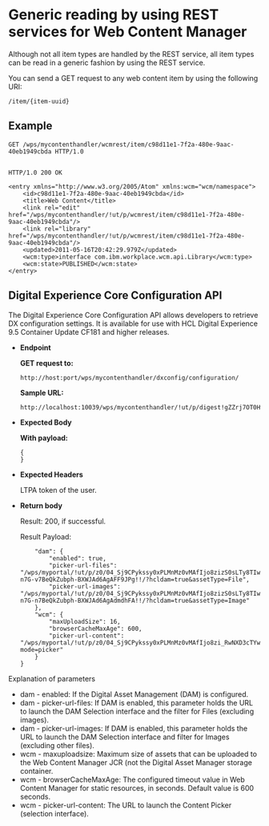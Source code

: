 # Generic reading by using REST services for Web Content Manager

Although not all item types are handled by the REST service, all item types can be read in a generic fashion by using the REST service.

You can send a GET request to any web content item by using the following URI:

```
/item/{item-uuid}
```

## Example

```
GET /wps/mycontenthandler/wcmrest/item/c98d11e1-7f2a-480e-9aac-40eb1949cbda HTTP/1.0


HTTP/1.0 200 OK

<entry xmlns="http://www.w3.org/2005/Atom" xmlns:wcm="wcm/namespace">
    <id>c98d11e1-7f2a-480e-9aac-40eb1949cbda</id>
    <title>Web Content</title>
    <link rel="edit" href="/wps/mycontenthandler/!ut/p/wcmrest/item/c98d11e1-7f2a-480e-9aac-40eb1949cbda"/>
    <link rel="library" href="/wps/mycontenthandler/!ut/p/wcmrest/item/c98d11e1-7f2a-480e-9aac-40eb1949cbda"/>
    <updated>2011-05-16T20:42:29.979Z</updated>
    <wcm:type>interface com.ibm.workplace.wcm.api.Library</wcm:type>
    <wcm:state>PUBLISHED</wcm:state>
</entry>
```

## Digital Experience Core Configuration API

The Digital Experience Core Configuration API allows developers to retrieve DX configuration settings. It is available for use with HCL Digital Experience 9.5 Container Update CF181 and higher releases.

-   **Endpoint**

    **GET request to:**

    ```
    http://host:port/wps/mycontenthandler/dxconfig/configuration/
    ```

    **Sample URL:**

    ```
    http://localhost:10039/wps/mycontenthandler/!ut/p/digest!gZZrj7OT0HwfuJ4loXv_ng/dxconfig/configuration/
    ```


-   **Expected Body**

    **With payload:**

    ```
    {
    }
    
    ```


-   **Expected Headers**

    LTPA token of the user.


-   **Return body**

    Result: 200, if successful.

    Result Payload:

    ```
        "dam": {
            "enabled": true,
            "picker-url-files": "/wps/myportal/!ut/p/z0/04_Sj9CPykssy0xPLMnMz0vMAfIjo8zizS0sLTy8TIwC_J2CnQwCQ0PDDIxDAw0MLIz1I4EKzDEUmJoEGZqFGhu4G-n7G-v7BeQkZubph-BXWJAd6AgAFF9JPg!!/?hcldam=true&assetType=File",
            "picker-url-images": "/wps/myportal/!ut/p/z0/04_Sj9CPykssy0xPLMnMz0vMAfIjo8zizS0sLTy8TIwC_J2CnQwCQ0PDDIxDAw0MLIz1I4EKzDEUmJoEGZqFGhu4G-n7G-n7BeQkZubph-BXWJAd6AgAdmdhFA!!/?hcldam=true&assetType=Image"
        },
        "wcm": {
            "maxUploadSize": 16,
            "browserCacheMaxAge": 600,
            "picker-url-content": "/wps/myportal/!ut/p/z0/04_Sj9CPykssy0xPLMnMz0vMAfIjo8zi_RwNXD3cTYwC_F2CnQwCXU3DDNx8jA29DU31_Q3N9P0CchIz8_RDoszjfQ0MnQ2cTAwMLAN8DA0CQ32cPD2CzIwNzEz0C7IdFQE0ftdV/?mode=picker"
        }
    }
    ```


Explanation of parameters

-   dam - enabled: If the Digital Asset Management \(DAM\) is configured.
-   dam - picker-url-files: If DAM is enabled, this parameter holds the URL to launch the DAM Selection interface and the filter for Files \(excluding images\).
-   dam - picker-url-images: If DAM is enabled, this parameter holds the URL to launch the DAM Selection interface and filter for Images \(excluding other files\).
-   wcm - maxuploadsize: Maximum size of assets that can be uploaded to the Web Content Manager JCR \(not the Digital Asset Manager storage container.
-   wcm - browserCacheMaxAge: The configured timeout value in Web Content Manager for static resources, in seconds. Default value is 600 seconds.
-   wcm - picker-url-content: The URL to launch the Content Picker \(selection interface\).


